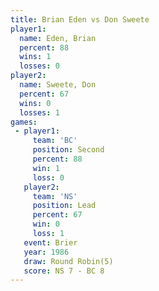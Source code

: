 ```yaml
---
title: Brian Eden vs Don Sweete
player1:           
  name: Eden, Brian
  percent: 88      
  wins: 1          
  losses: 0        
player2:           
  name: Sweete, Don
  percent: 67      
  wins: 0          
  losses: 1        
games:
 - player1:          
     team: 'BC'      
     position: Second
     percent: 88     
     win: 1          
     loss: 0         
   player2:        
     team: 'NS'    
     position: Lead
     percent: 67   
     win: 0        
     loss: 1       
   event: Brier        
   year: 1986          
   draw: Round Robin(5)
   score: NS 7 - BC 8  
---
```

